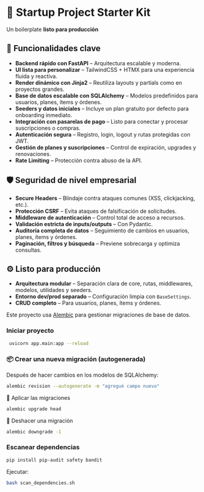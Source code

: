 # 🚀 Startup Project Starter Kit 

Un boilerplate **listo para producción** 

## 🧩 Funcionalidades clave

- **Backend rápido con FastAPI** – Arquitectura escalable y moderna.
- **UI lista para personalizar** – TailwindCSS + HTMX para una experiencia fluida y reactiva.
- **Render dinámico con Jinja2** – Reutiliza layouts y partials como en proyectos grandes.
- **Base de datos escalable con SQLAlchemy** – Modelos predefinidos para usuarios, planes, ítems y órdenes.
- **Seeders y datos iniciales** – Incluye un plan gratuito por defecto para onboarding inmediato.
- **Integración con pasarelas de pago** – Listo para conectar y procesar suscripciones o compras.
- **Autenticación segura** – Registro, login, logout y rutas protegidas con JWT.
- **Gestión de planes y suscripciones** – Control de expiración, upgrades y renovaciones.
- **Rate Limiting** – Protección contra abuso de la API.

## 🛡 Seguridad de nivel empresarial

- **Secure Headers** – Blindaje contra ataques comunes (XSS, clickjacking, etc.).
- **Protección CSRF** – Evita ataques de falsificación de solicitudes.
- **Middleware de autenticación** – Control total de acceso a recursos.
- **Validación estricta de inputs/outputs** – Con Pydantic.
- **Auditoría completa de datos** – Seguimiento de cambios en usuarios, planes, ítems y órdenes.
- **Paginación, filtros y búsqueda** – Previene sobrecarga y optimiza consultas.

## ⚙️ Listo para producción

- **Arquitectura modular** – Separación clara de core, rutas, middlewares, modelos, utilidades y seeders.
- **Entorno dev/prod separado** – Configuración limpia con `BaseSettings`.
- **CRUD completo** – Para usuarios, planes, ítems y órdenes.


Este proyecto usa [Alembic](https://alembic.sqlalchemy.org/) para gestionar migraciones de base de datos.

### Iniciar proyecto

```bash
 uvicorn app.main:app --reload
```

### 📦 Crear una nueva migración (autogenerada)

Después de hacer cambios en los modelos de SQLAlchemy:

```bash
alembic revision --autogenerate -m "agregué campo nuevo"
```

🚀 Aplicar las migraciones

```bash
alembic upgrade head
```

🔁 Deshacer una migración

```bash
alembic downgrade -1
```

### Escanear dependencias

```bash
pip install pip-audit safety bandit
```
Ejecutar:
```bash
bash scan_dependencies.sh
```

 